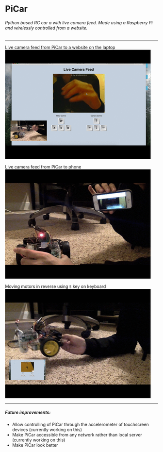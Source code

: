 # PiCar
###### Python based RC car a with live camera feed. Made using a Raspberry Pi and wirelessly controlled from a website.

---

Live camera feed from PiCar to a website on the laptop  
![livecamera](readmestuff/LiveCameraFeed.gif)

Live camera feed from PiCar to phone  
![livecamera-phone](readmestuff/LiveCameraFeed-Phone.gif)

Moving motors in reverse using `S` key on keyboard  
![motormovement](readmestuff/MotorMovement.gif)

---

##### Future improvements:
- Allow controlling of PiCar through the accelerometer of touchscreen devices (currently working on this)
- Make PiCar accessible from any network rather than local server (currently working on this)
- Make PiCar look better
